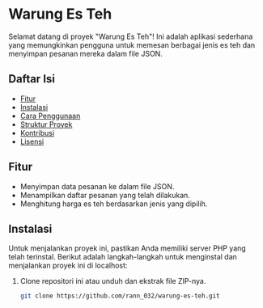 # Warung Es Teh

Selamat datang di proyek "Warung Es Teh"! Ini adalah aplikasi sederhana yang memungkinkan pengguna untuk memesan berbagai jenis es teh dan menyimpan pesanan mereka dalam file JSON.

## Daftar Isi

- [Fitur](#fitur)
- [Instalasi](#instalasi)
- [Cara Penggunaan](#cara-penggunaan)
- [Struktur Proyek](#struktur-proyek)
- [Kontribusi](#kontribusi)
- [Lisensi](#lisensi)

## Fitur

- Menyimpan data pesanan ke dalam file JSON.
- Menampilkan daftar pesanan yang telah dilakukan.
- Menghitung harga es teh berdasarkan jenis yang dipilih.

## Instalasi

Untuk menjalankan proyek ini, pastikan Anda memiliki server PHP yang telah terinstal. Berikut adalah langkah-langkah untuk menginstal dan menjalankan proyek ini di localhost:

1. Clone repositori ini atau unduh dan ekstrak file ZIP-nya.
   ```bash
   git clone https://github.com/rann_032/warung-es-teh.git